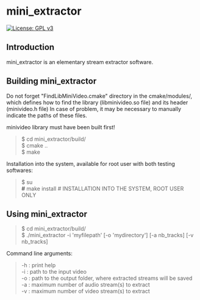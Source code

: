 mini_extractor
==============

[![License: GPL v3](https://img.shields.io/badge/license-GPL%20v3-brightgreen.svg)](http://www.gnu.org/licenses/gpl-3.0)

Introduction
------------

mini_extractor is an elementary stream extractor software.


Building mini_extractor
-----------------------

Do not forget "FindLibMiniVideo.cmake" directory in the cmake/modules/, which defines
how to find the library (libminivideo.so file) and its header (minivideo.h file)
In case of problem, it may be necessary to manually indicate the paths of these files.

minivideo library must have been built first!

> $ cd mini_extractor/build/  
> $ cmake ..  
> $ make  

Installation into the system, available for root user with both testing softwares:
>  $ su  
>  **#** make install # INSTALLATION INTO THE SYSTEM, ROOT USER ONLY  


Using mini_extractor
--------------------

> $ cd mini_extractor/build/  
> $ ./mini_extractor -i 'myfilepath' [-o 'mydirectory'] [-a nb_tracks] [-v nb_tracks]  

Command line arguments:
> -h : print help  
> -i : path to the input video  
> -o : path to the output folder, where extracted streams will be saved  
> -a : maximum number of audio stream(s) to extract  
> -v : maximum number of video stream(s) to extract  
